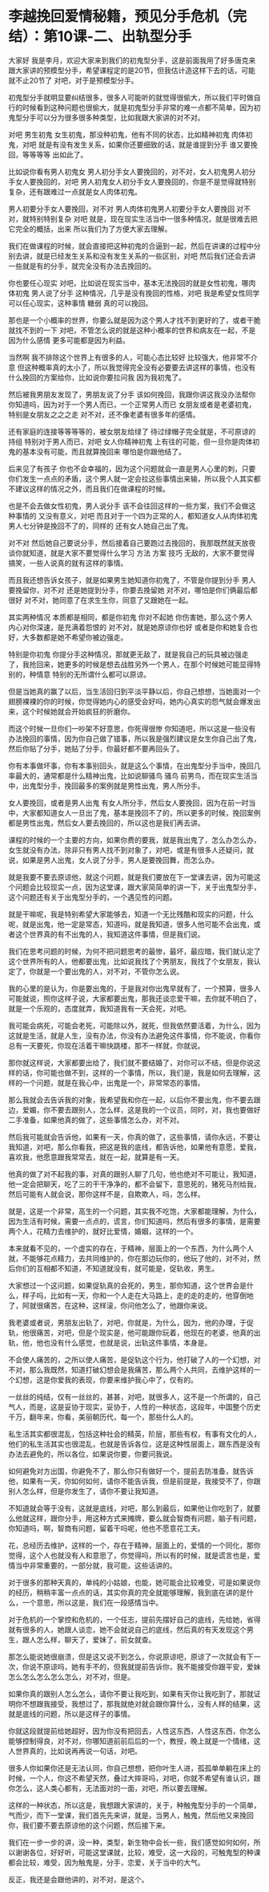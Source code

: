 # 李越挽回爱情秘籍，预见分手危机（完结）：第10课-二、出轨型分手

大家好 我是李月，欢迎大家来到我们的初鬼型分手，这是前面我用了好多唐克来跟大家讲的预模型分手，希望课程定的是20节，但我估计造这样下去的话，可能就不止20节了 对吧，对于是预模型分手。

初鬼型分手就明显要纠结很多，很多人可能听的就觉得很偷大，所以我们平时做自行的时候看到这种问题也很偷大，就是初鬼型分手非常的难一点都不简单，因为初鬼型分手可以分为很多很多种类型，比如我跟大家讲的对不对。

对吧 男生初鬼 女生初鬼，那没种初鬼，他有不同的状态，比如精神初鬼 肉体初鬼，对吧 就是有没有发生关系，如果你还要细致的话，就是谁提到分手 谁又要挽回，等等等等 出如此了。

比如说你看有男人初鬼女 男人初分手女人要挽回的，对不对，女人初鬼男人初分手女人要挽回的，对吧 男人初鬼女人初分手女人要挽回的，你是不是觉得就特别复杂，还有跟难过一点就是女人肉体初鬼。

男人初要分手女人要挽回，对不对 男人肉体初鬼男人初要分手女人要挽回 对不对，就特别特别复杂 对吧 就是，现在现实生活当中一很多种情况，就是很难去把它完全的概括，出来 所以我们为了方便大家去理解。

我们在做课程的时候，就会直接把这种初鬼的合逼到一起，然后在讲课的过程中分别去讲，就是已经发生关系和没有发生关系的一些区别，对吧 然后我们还会去讲一些就是有的分手，就完全没有办法去挽回的。

你也要任心现实 对吧，比如说在现实当中，基本无法挽回的就是女性初鬼，哪肉体初鬼 男人说了分手 这种情况，几乎是没有挽回的性格，对吧 我是希望女性同学可以任心现实，这种事情 糖弱 真的可以挽回。

那也是一个小概率的世界，你要么就是因为这个男人才找不到更好的了，或者干脆就找不到的一下 对吧，不管怎么说的就是这种小概率的世界和病友在一起，不是因为什么感情 更多可能都是因为利益。

当然啊 我不排除这个世界上有很多的人，可能心态比较好 比较强大，他非常不介意 但这种概率真的太小了，所以我觉得完全没有必要要去讲这样的事情，也没有什么挽回的方案给你，比如说你要拉问我 因为我初鬼了。

然后被我男朋友发现了，男朋友说了分手 该如何挽回，我跟你讲这我没办法帮你 你知道吗，因为对于一个男人而已，一个正常男人而已 女朋友或者是老婆初鬼，特别是女朋友之之之走 对不对，还不像老婆有很多年的感情。

还有家庭的连接等等等等的，被女朋友给绿了 待过绿帽子完全就是，不可原谅的持组 特别对于男人而已，对吧 女人你精神初鬼 上有往的可能，但一旦你是肉体初鬼的基本没有可能，而且就算挽回来 哪怕是你跟他结了。

后来见了有孩子 你也不会幸福的，因为这个问题就会一直是男人心里的刺，只要你们发生一点点的矛盾，这个男人就一定会拉这些事情出来输，所以我个人其实都不建议这样的情况之外，而且我们在做课程的时候。

也是不会去做女性初鬼，男人说分手 该不会往回这样的一些方案，我们不会做这种事情的 又没有意义，对吧 而且对于一个四为正常的人，都知道女人从肉体初鬼 男人七分钟是挽回不了的，同样的 还有女人她自己出了鬼。

对不对 然后她自己要说分手，然后接着自己要跑过去挽回的，我那既然就天放夜谈你就知道，就是大家不要觉得什么学习 方法 方案 技巧 无敌的，大家不要觉得搞笑，一些人说真的就有这样的事情。

而且我还想告诉女孩子，就是如果男生她知道你初鬼了，不管是你提到分手 男人要挽留你，对不对 还是她提到分手，你要去挽留她 对不对，哪怕是你们俩最后都很好 对不对，她同意了在求生生你，同意了又跟她在一起。

其实两种情况 本质都是相同，都是你初鬼 你对不起她 你伤害她，那么这个男人 内心对你深速，是充满着怨恨的 对不对，就是她原谅你也好 或者是你和她复合也好，大多数都是她不希望你被边强走。

特别是你初鬼 你提分手这种情况，那就更无敌了，就是我自己的玩具被边强走了，我抢回来，她更多的时候是想去战胜另外一个男人，在那个时候她可能显得特别的，种情意 特别的无所谓什么都可以原谅。

但是当她真的赢了以后，当生活回归到平淡平静以后，你自己想想，当她面对一个翅膀裸裸的你的时候，你觉得她内心的感受会好吗，她内心真实的怨气就会爆发出来，这个时候她就会开始疯狂的折磨你。

而这个时候一旦你们一吵架不好意思，你死得很惨 你知道吧，所以这是一些没有办法挽回的事情，因为你自己做了错事，所以我是强烈建议是女生你自己出了鬼，然后你贴了分手，她贴了分手，你最好都不要再回头了。

你有本事做坏事，你有本事别回头，就是这么个事情，在出鬼型分手当中，挽回几率最大的，通常都是什么精神出鬼，比如说聊骚鸟 骚鸟 前男鸟，而在现实生活当中，出鬼型分手，挽回最多的案例就是男性出鬼，男人所分手。

女人要挽回，或者是男人出鬼 有女人所分手，然后女人要挽回，因为在前一时当中，大家都知道女人一旦出了鬼，基本是挽回不了的，所以更多的时候，挽回案例都是男性出鬼，然后女人要去挽回的，所以这也是我们再去讲。

课程的时候的一个主要的方向，如果你费的要我，就是我出鬼了，怎么办怎么办，女生就没有办法，除非只有男人找不到对象了，对吧，或是有很多人还疑问，就说，如果是男人出鬼，女人说了分手，男人是要挽回舞，而怎么办。

就是我要不要去原谅他，就这个问题，就是我们要放在下一堂课去讲，因为可能这个问题会比较现实一点，因为这堂课，跟大家简简单的讲一下，关于出鬼型分手，这个问题还有关于出鬼型分手的，一个遇见性的问题。

就是干嘛呢，我是特别希望大家能够去，知道一个无比残酷和现实的问题，什么呢，就是出鬼，他一定是常态，知道吗，就是我知道，很多人他可能不会出鬼，或者这个世界真的有不出鬼的人，我知道这件事情，但是我们说。

我们在思考问题的时候，为何不把问题思考的最惨，最坏，最应暗，我们就认定了这个世界所有的人，他都要出鬼，比如说我找了个男朋友，我找了个女朋友，我认定了，你就是一个要出鬼的人，对不对，不管你怎么说。

我的心里的是认为，你是要出鬼的，于是我对你出鬼早就有了，一个预算，很多人可能就说，照你这样子说，大家都要出鬼，那我还谈恋爱干嘛，去你就不明白了，就是一个乐观的，态度就弄，我知道我有一天会死，对吧。

我可能会病死，可能会老死，可能除以外，就死，但我依然要活着，为什么，因为这就是生活，就是人生，没有办法，你没有办法避免这件事情，你不能说，你看你总有一天要死，你现在活着干嘛快跳楼，那不一样就，你就说。

那你就这样说，大家都要出给了，我们就不要结婚了，对你可以不结，但是你说这样的话，你可能也做不到，这样的一个事情，所以，我们是，我是如何去理解，这样的一个问题，就是在我心中，出鬼是一个，非常常态的事情。

那么我就会去告诉我的对象，我希望我和你在一起，以后你不要出鬼，你不要去跟边，爱媚，你不要去跟别人，怎么样，这是我的一个议员，同时，对，我也要做好二手准备，如果他真的做了，这些事情怎么办，对不对。

然后我可能就会告诉他，如果有一天，你真的做了，这些事情，请你永远，不要让我知道，对吧，那么你看我，把这是我的底线，都告诉他，如果他有意愿，爱我，喜欢我，他愿意跟我常常去，就在一起，就算是有一天。

他真的做了对不起我的事，对真的跟别人聊了几句，他也绝对不可能让，我知道，他一定会把聊天，吃了三的干干净净的，都不会留下，意思死的，猪死马剂给我，然后可能有人就会说，那你这样不是，自欺欺人，吗，怎么样。

就是，这是一个非常，高生的一个问题，其实我不吃饱，大家都能理解，为什么，因为生活有时候，需要一点点的，谎言，你们知道吗，然后有很多的事情，是需要两个人，花精力去维护的，就好比爱情，婚姻，这样的一个。

本来就看不见的，一个虚实的存在，于精神，层面上的一个东西，为什么两个人就，不能够花点精力，去共同维护的，你在那边玩你的，他玩了他的，对不对，然后你们的互相都不知道，不知道就没有，就可能是，促轨收，男生。

大家想过一个这问题，如果促轨真的会死的，男生，那你知道，这个世界会是什么，样子吗，比如有一天，你和一个人走在大马路上，走的走的走的，他穿倒地了，阿就很痛苦，在这种，这样滚，你问他怎么了，他跟你来说。

我老婆或者说，男朋友出轨了，对吧，你就是，为什么，因为，他的办理，于促轨，他很痛苦，对吧，但是个现实是，他可能跟你玩着，他现在的老婆，他真的出轨，他，他也没有什么感觉，也就是说，出轨这件事情，本身是。

不会使人痛苦的，之所以使人痛苦，是促轨这个行为，他打破了人的一个幻想，对不对，那么我既然，知道打破幻想会是我痛苦，那么两个人共同，去维护这样的一个幻想，这是你爱我的表现，你要来维护我心中了，仅有的。

一丝丝的纯结，仅有一丝丝的，甚甚，对吧，就很多人，这不是一个所谓的，自己气人，而是，这是妥协于现实，妥协于，人性的一种状态，这段年，中国整个历史千万，翻年来，你看，美丽朝历代，每一个，那些什么人的。

私生活其实都很混乱，包括这种社会的精英，阶层，那些有权，有事有文化的人，他们的私生活其实也很混乱，也就是告诉各位，这是这种性层面上，跟东西是没有办法去避免的，所以各位，如果说你要，你要问我说。

如何避免对方出国，你避免不了，那么你只有做好一个，提前去防准备，就告诉他，如果有一天，你如何如何，请你不能告诉我，但是前提是，我接受不了，你跟别人怎么样，但是你发生了，请你不要让我知道。

不知道就会等于没有，这就是底线，对吧，那么到最后，如果他让你吃到了，就要么他就这样，跟你分手，用这种方式来摊牌，要么就会智商有问题，脑子有问题，你知道吗，啊，智商有问题，留着干吗呢，他也不愿意花工夫。

花，总经历去维护，这样的一个，存在于精神，层面上的，爱情的一个同化，那你觉得，这个人也就没有人和意思了，你觉得吗，所以有的时候，就是谎言也是，爱情当中非常重要的，一部分就，我可能，这些话讲的。

对于很多的那种天真的，单纯的小姑娘，也能，她可能会比较难受，可是如果说你的经历，稍稍丰富一点点的话，其实你真的完全就能够理解，我到底在讲的是什么，一个意思，所以这是，我们在一段感情当中。

对于危机的一个掌控和危机的，一个任志，提前先摆好自己的底线，先给她，省得就有很多的人，她跟人谈恋，她不会就说自己的底线，然后真的有天发现这个男生，跟人怎么样，聊天了，爱妹了，前女就查。

那怎么能说她很崩溃，但是这又说不到怎么，你说原谅吧，原谅了一次就会有下一次，你说不原谅吗，她有手不的，但我就提前告诉你，我不能接受你跟平安，爱妹怎么怎么怎么怎么怎么，对不对，但是。

如果你真的跟别人怎么怎么，请你不要让我吃到，如果有天你让我吃到了，那就证明你不想跟我接受，我想过了，那我就绝对就会跟你算什么，没有人样的结果，这就是底线的问题，所以是这样子的事情。

你就这段就提前给她超好，因为你没有把回去，人性这东西，人性这东西，你怎么能够控制得良，对不对，你哪知道前前后后的一个，教授，晚上就是一个情绪，这人世界真的，比如说再再说一句话，对吧。

很多人你如果你还是无法认同，你自己想想，把你叶生人进，孤孤单单躺在床上的时候，一个人，你这不希望天然，叠过大摔哥吗，对吧，你就不希望有谁认识，跟你怎么，这人类心都有，无法面对的一面，对吧，所以要去理解。

这样的一种状态，所以这是，我想跟大家讲的，关于，种触鬼型分手的一个简单，气而少，而下一堂课，我们首先先来讲，就是，当男人，触鬼，然后他又来挽回你，我们要不要去原谅他的这个问题，然后接下来。

我们在一步一步的讲，没一种，类型，新生物中会长一些，我们感觉如何如何，所以谢谢各位，好好听，可能这堂课就，比较，难受，这一大段的，可触鬼型的种课都会比较，难受，因为触鬼是，分手，恋爱，关于当中的大气。

反正，我还是会跟他讲的，对不对，是这个。